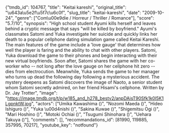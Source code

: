 {"tmdb_id": 104767, "title": "Keitai kareshi", "original_title": "\u643a\u5e2f\u5f7c\u6c0f", "slug_title": "keitai-kareshi", "date": "2009-10-24", "genre": ["Com\u00e9die / Horreur / Thriller / Romance"], "score": "5.7/10", "synopsis": "High school student Ayumi kills herself and leaves behind a cryptic message that says \"will be killed by boyfriend.\" Ayumi's classmates Satomi and Yuka investigate her suicide and quickly links her death to a popular cellphone dating simulation game called Keitai Kareshi. The main features of the game include a 'love gauge' that determines how well the player is faring and the ability to chat with other players. Satomi, Yuka download the game to their phones and begin interacting with their new virtual boyfriends. Soon after, Satomi shares the game with her co-worker who -- not long after the love gauge on her cellphone hit zero -- dies from electrocution. Meanwhile, Yuka sends the game to her manager who turns up dead the following day following a mysterious accident. The mystery deepens as Satomi discovers the image of Naoto, a senior student whom Satomi secretly admired, on her friend Hisami's cellphone. Written by Dr. Jay Trotter", "image": "https://image.tmdb.org/t/p/w185_and_h278_bestv2/anpDAisT90Sfk1k0l5K1LgpnktW.jpg", "actors": ["Umika Kawashima ()", "Nozomi Maeda ()", "Hideo Ishiguro ()", "Yuka \u00d4nishi ()", "Sakina Kuwae ()", "Shigemitsu Ogi ()", "Mari Hoshino ()", "Motoki Ochiai ()", "Tsugumi Shinohara ()", "Uehara Takuya ()"], "comments": [], "recommandations_id": [81990, 119885, 357995, 70217], "youtube_key": "notfound"}